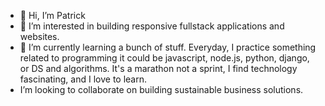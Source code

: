 - 👋 Hi, I’m Patrick
- 👀 I’m interested in building responsive fullstack applications and websites.
- 🌱 I’m currently learning a bunch of stuff. Everyday, I practice something related to programming it could be javascript, node.js, python, django, or DS and algorithms. It's a marathon not a sprint, I find technology fascinating, and I love to learn.
- I’m looking to collaborate on building sustainable business solutions. 

<!---
pwmcclung/pwmcclung is a ✨ special ✨ repository because its `README.md` (this file) appears on your GitHub profile.
You can click the Preview link to take a look at your changes.
--->
